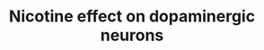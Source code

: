 ---
annotations:
- id: PW:0000721
  parent: drug pathway
  type: Pathway Ontology
  value: nicotine drug pathway
- id: CL:0000700
  parent: native cell
  type: Cell Type Ontology
  value: dopaminergic neuron
authors:
- Khanspers
- Boghog
- AlexanderPico
- MaintBot
- Madhu Rohini
- Cizar
- DeSl
- Eweitz
- Egonw
citedin:
- link: PMC5709242
  title: Comparative Genomic Evidence for the Involvement of Schizophrenia Risk Genes
    in Antipsychotic Effects (2017)
- link: PMC9473477
  title: 'Network-Based Data Analysis Reveals Ion Channel-Related Gene Features in
    COVID-19: A Bioinformatic Approach (2022)'
communities:
- ONTOX
description: 'Nicotine is an alkaloid found in tobacco plants. It is a substance that
  acts as a stimulant in humans and is one of the main factors responsible for tobacco
  dependence. When nicotine enters the body, it is distributed quickly through the
  bloodstream, and it can cross the blood-brain barrier to enter the central nervous
  system (CNS). It binds to two main types of nicotinic acetylcholine receptors: the
  ganglion type and the CNS type.  In dopaminergic neurons in the CNS, nicotine binds
  to the CNS-type nicotinic acetylcholine receptors. The main type of CNS receptor
  is composed of alpha 4 beta 2 (CHRNA4, CHRNB2) subunits. It has been shown that
  alpha 6, alpha 5, and beta 3 can also be in the receptor complex to modulate binding
  sensitivity. By binding to the receptor, nicotine causes cell depolarization and
  release of dopamine from the cell through the SNARE complex. Dopamine then binds
  to dopamine receptors (DRD2, DRD3, DRD4) on dopaminergic terminals and activates
  Gi alpha (GNAI1), initiating a feedback loop to inhibit dopamine release. One of
  the key players mediating dopamine signaling is PPP1R1B (also called DARPP-32, dopamine
  and cyclic AMP-regulated phospho-protein). PPP1R1B is a bifunctional signal transduction
  molecule which, by distinct mechanisms, inhibits either a serine/threonine kinase
  (PPKACA or PKA) or a serine/threonine phosphatase (PPP1CA or protein phosphatase
  1). When PPP1R1B is phosphorylated by PPKACA at threonine 34, it is an inhibitor
  of protein phosphatase 1 (PPP1CA), which inhibits dopamine secretion through the
  SNARE complex. When PPP1R1B is phosphorylated by CDK5 at threonine 75, it is converted
  to an inhibitor of PPKACA. Binding of dopamine to D2-like dopamine receptors leads
  to inhibition of adenylate cyclase (ADCY2) via G-protein GNAI1, and decreases PKA-stimulated
  phosphorylation of DARPP-32 at Thr34. This, in turn, relieves the inhibition of
  protein phosphatase 1 (PPP1CA), and inhibits further dopamine release.  Sources:
  [Nicotine Pathway in Dopaminergic Neurons (PharmGKB)](https://www.pharmgkb.org/pathway/PA162355621),
  [Nicotine (Wikipedia)](http://en.wikipedia.org/wiki/Nicotine).  Protein phosphorylation
  sites were added based on information from PhosphoSitePlus (R), www.phosphosite.org.  Proteins
  on this pathway have targeted assays available via the [CPTAC Assay Portal](https://assays.cancer.gov/available_assays?wp_id=WP1602).'
last-edited: 2025-08-27
ndex: 456aeb14-8b63-11eb-9e72-0ac135e8bacf
organisms:
- Homo sapiens
redirect_from:
- /index.php/Pathway:WP1602
- /instance/WP1602
- /instance/WP1602_r140459
revision: r140459
schema-jsonld:
- '@context': https://schema.org/
  '@id': https://wikipathways.github.io/pathways/WP1602.html
  '@type': Dataset
  creator:
    '@type': Organization
    name: WikiPathways
  description: 'Nicotine is an alkaloid found in tobacco plants. It is a substance
    that acts as a stimulant in humans and is one of the main factors responsible
    for tobacco dependence. When nicotine enters the body, it is distributed quickly
    through the bloodstream, and it can cross the blood-brain barrier to enter the
    central nervous system (CNS). It binds to two main types of nicotinic acetylcholine
    receptors: the ganglion type and the CNS type.  In dopaminergic neurons in the
    CNS, nicotine binds to the CNS-type nicotinic acetylcholine receptors. The main
    type of CNS receptor is composed of alpha 4 beta 2 (CHRNA4, CHRNB2) subunits.
    It has been shown that alpha 6, alpha 5, and beta 3 can also be in the receptor
    complex to modulate binding sensitivity. By binding to the receptor, nicotine
    causes cell depolarization and release of dopamine from the cell through the SNARE
    complex. Dopamine then binds to dopamine receptors (DRD2, DRD3, DRD4) on dopaminergic
    terminals and activates Gi alpha (GNAI1), initiating a feedback loop to inhibit
    dopamine release. One of the key players mediating dopamine signaling is PPP1R1B
    (also called DARPP-32, dopamine and cyclic AMP-regulated phospho-protein). PPP1R1B
    is a bifunctional signal transduction molecule which, by distinct mechanisms,
    inhibits either a serine/threonine kinase (PPKACA or PKA) or a serine/threonine
    phosphatase (PPP1CA or protein phosphatase 1). When PPP1R1B is phosphorylated
    by PPKACA at threonine 34, it is an inhibitor of protein phosphatase 1 (PPP1CA),
    which inhibits dopamine secretion through the SNARE complex. When PPP1R1B is phosphorylated
    by CDK5 at threonine 75, it is converted to an inhibitor of PPKACA. Binding of
    dopamine to D2-like dopamine receptors leads to inhibition of adenylate cyclase
    (ADCY2) via G-protein GNAI1, and decreases PKA-stimulated phosphorylation of DARPP-32
    at Thr34. This, in turn, relieves the inhibition of protein phosphatase 1 (PPP1CA),
    and inhibits further dopamine release.  Sources: [Nicotine Pathway in Dopaminergic
    Neurons (PharmGKB)](https://www.pharmgkb.org/pathway/PA162355621), [Nicotine (Wikipedia)](http://en.wikipedia.org/wiki/Nicotine).  Protein
    phosphorylation sites were added based on information from PhosphoSitePlus (R),
    www.phosphosite.org.  Proteins on this pathway have targeted assays available
    via the [CPTAC Assay Portal](https://assays.cancer.gov/available_assays?wp_id=WP1602).'
  keywords:
  - ADCY2
  - ATP
  - CDK5
  - CHRNA3
  - CHRNA4
  - CHRNA5
  - CHRNA6
  - CHRNB2
  - Ca²⁺
  - DDC
  - DOPA
  - DRD2
  - DRD3
  - DRD4
  - Dopamine
  - GNAI1
  - GNB1
  - GNG2
  - KCNK3
  - KCNK9
  - K⁺
  - Na⁺
  - Nicotine
  - PPP1CA
  - PPP1R1B
  - PRKACA
  - SLC18A2
  - TH
  - Tyrosine
  - cAMP
  license: CC0
  name: Nicotine effect on dopaminergic neurons
seo: CreativeWork
title: Nicotine effect on dopaminergic neurons
wpid: WP1602
---